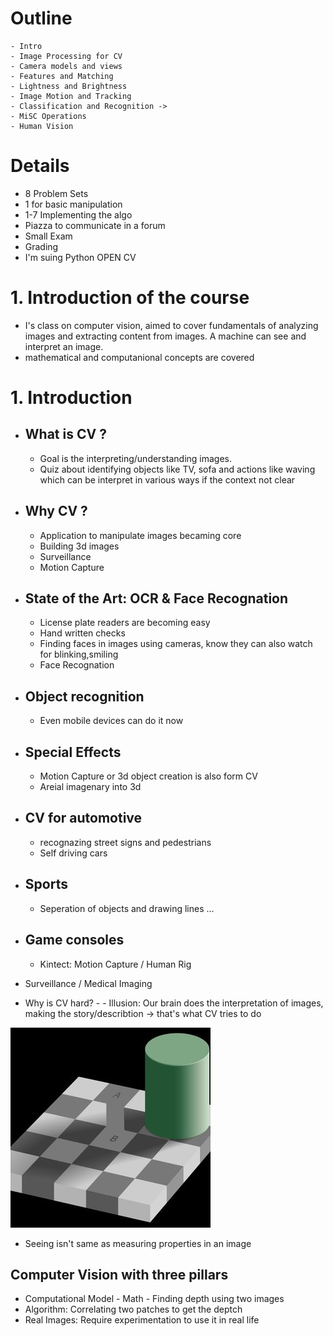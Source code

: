 # Outline

    - Intro
    - Image Processing for CV
    - Camera models and views
    - Features and Matching
    - Lightness and Brightness
    - Image Motion and Tracking
    - Classification and Recognition ->
    - MiSC Operations
    - Human Vision

# Details

- 8 Problem Sets
- 1 for basic manipulation
- 1-7 Implementing the algo
- Piazza to communicate in a forum
- Small Exam
- Grading
- I'm suing Python OPEN CV

# 1. Introduction of the course

- I's class on computer vision, aimed to cover fundamentals of analyzing images and extracting content from images. A machine can see and interpret an image.
- mathematical and computanional concepts are covered

# 1. Introduction

- ## What is CV ?

  - Goal is the interpreting/understanding images.
  - Quiz about identifying objects like TV, sofa and actions like waving which can be interpret in various ways if the context not clear

- ## Why CV ?

  - Application to manipulate images becaming core
  - Building 3d images
  - Surveillance
  - Motion Capture

- ## State of the Art: OCR & Face Recognation

  - License plate readers are becoming easy
  - Hand written checks
  - Finding faces in images using cameras, know they can also watch for blinking,smiling
  - Face Recognation

- ## Object recognition

  - Even mobile devices can do it now

- ## Special Effects

  - Motion Capture or 3d object creation is also form CV
  - Areial imagenary into 3d

- ## CV for automotive

  - recognazing street signs and pedestrians
  - Self driving cars

- ## Sports

  - Seperation of objects and drawing lines ...

- ## Game consoles

  - Kintect: Motion Capture / Human Rig

- Surveillance / Medical Imaging

- Why is CV hard? - - Illusion: Our brain does the interpretation of images, making the story/describtion -> that's what CV tries to do

![Alt text](assets/chess.png)

- Seeing isn't same as measuring properties in an image

## Computer Vision with three pillars

- Computational Model - Math - Finding depth using two images
- Algorithm: Correlating two patches to get the deptch
- Real Images: Require experimentation to use it in real life
